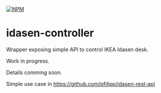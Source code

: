 [![NPM](https://nodei.co/npm/idasen-controller.png)](https://npmjs.org/package/idasen-controller)

# idasen-controller
Wrapper exposing simple API to control IKEA Idasen desk.

Work in progress.

Details comming soon.

Simple use case in https://github.com/pfilipp/idasen-rest-api
